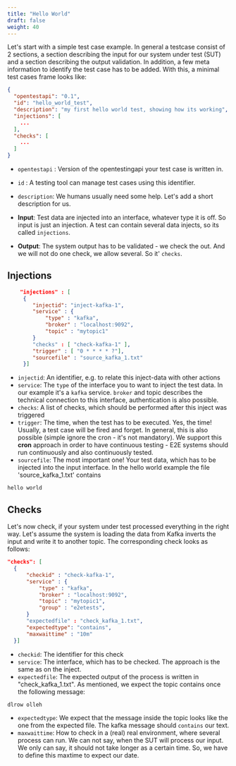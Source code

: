 ```yaml
---
title: "Hello World"
draft: false
weight: 40
---
```


Let's start with a simple test case example. 
In general a testcase consist of 2 sections, a section describing the input for our system under test (SUT) and a section describing the output validation.
In addition, a few meta information to identify the test case has to be added. With this, a minimal test cases frame looks like:

```json
{
  "opentestapi": "0.1",
  "id": "hello_world_test",
  "description": "my first hello world test, showing how its working",
  "injections": [
    ...
  ],
  "checks": [
    ...
  ]
}
```
* `opentestapi` : Version of the opentestingapi your test case is written in.
* `id` : A testing tool can manage test cases using this identifier. 
* `description`: We humans usually need some help. Let's add a short description for us.

* **Input**: Test data are injected into an interface, whatever type it is off. So input is just an injection. 
A test can contain several data injects, so its called `injections`.
* **Output**: The system output has to be validated - we check the out. And we will not do one check, we allow several. So it' `checks`.

## Injections 
```json
    "injections" : [
     {
        "injectid": "inject-kafka-1",
        "service" : {
            "type" : "kafka",
            "broker" : "localhost:9092",
            "topic" : "mytopic1"
        }     
        "checks" : [ "check-kafka-1" ],        
        "trigger" : [ "0 * * * * ?"],
        "sourcefile" : "source_kafka_1.txt"
     }]
```
* `injectid`: An identifier, e.g. to relate this inject-data with other actions
* `service`: The `type` of the interface you to want to inject the test data. In our example it's a `kafka` service. `broker` and topic describes the technical connection to this interface, authentication is also possible.
* `checks`: A list of checks, which should be performed after this inject was triggered
* `trigger`: The time, when the test has to be executed. Yes, the time!  
Usually, a test case will be fired and forget. In general, this is also possible (simple ignore the cron - it's not mandatory).
We support this **cron** approach in order to have continuous testing - E2E systems should run continuously and also continuously tested.
* `sourcefile`: The most important one! Your test data, which has to be injected into the input interface. 
In the hello world example the file 'source_kafka_1.txt' contains 
```text
hello world
```
## Checks
Let's now check, if your system under test processed everything in the right way. 
Let's assume the system is loading the data from Kafka inverts the input and write it to another topic.
The corresponding check looks as follows:
```json
"checks": [
  {
      "checkid" : "check-kafka-1",
      "service" : {
          "type" : "kafka",
          "broker" : "localhost:9092",
          "topic" : "mytopic1",
          "group" : "e2etests",
      }
      "expectedfile" : "check_kafka_1.txt",
      "expectedtype": "contains",      
      "maxwaittime" : "10m"
  }]
```
* `checkid`: The identifier for this check
* `service`: The interface, which has to be checked. The approach is the same as on the inject.
* `expectedfile`: The expected output of the process is written in "check_kafka_1.txt". As mentioned, we expect the topic contains once the following message:
```text
dlrow olleh
```
* `expectedtype`: We expect that the message inside the topic looks like the one from the expected file. The kafka message should `contains` our text.
* `maxwaittime`: How to check in a (real) real environment, where several process can run. 
We can not say, when the SUT will process our input. We only can say, it should not take longer as a certain time. 
 So, we have to define this maxtime to expect our date.   
